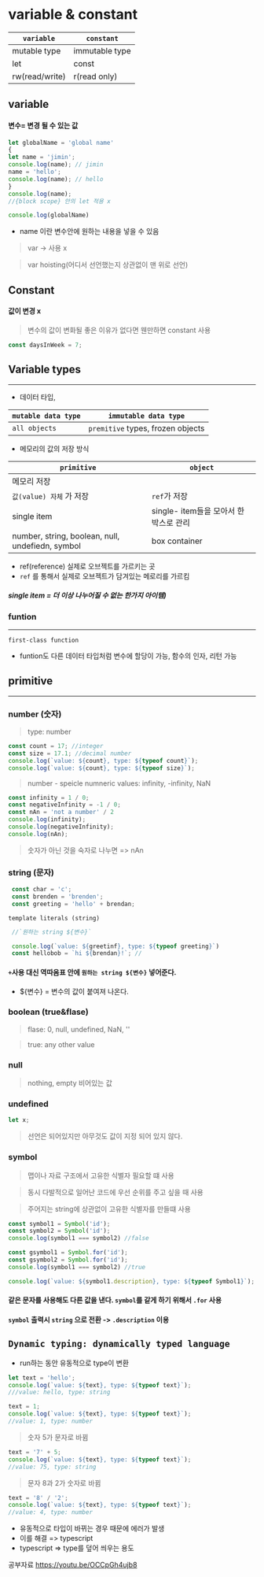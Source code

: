 <!-- js_variable&constant -->
# variable & constant 

|`variable`|`constant`|
|--|--|
|mutable type|immutable type|
|let|const|
|rw(read/write)|r(read only)|



## variable
#### 변수= 변경 될 수 있는 값


```js
let globalName = 'global name'
{
let name = 'jimin'; 
console.log(name); // jimin
name = 'hello';
console.log(name); // hello
}
console.log(name); 
//{block scope} 안의 let 적용 x

console.log(globalName)

```

- name 이란 변수안에 원하는 내용을 넣을 수 있음

> var -> 사용 x

> var hoisting(어디서 선언했는지 상관없이 맨 위로 선언)

## Constant
#### 값이 변경 x
>변수의 값이 변화될 좋은 이유가 없다면 웬만하면 constant 사용
```js
const daysInWeek = 7;
```

## Variable types
---
- 데이터 타입,

|`mutable data type`|`immutable data type`|
|--|--|
|`all objects`|`premitive` types, frozen objects|

- 메모리의 값의 저장 방식

|`primitive`|`object`|
|--|--|
|메모리 저장|
|`값(value) 자체` 가 저장|`ref`가 저장|
|single item|single- item들을 모아서 한 박스로 관리|
|number, string, boolean, null, undefiedn, symbol|box container|

- ref(reference)
실제로 오브젝트를 가르키는 곳 
- `ref` 를 통해서 실제로 오브젝트가 담겨있는 메로리를 가르킴

##### single item = 더 이상 나누어질 수 없는 한가지 아이템)



### **funtion**
---
`first-class function`
- funtion도 다른 데이터 타입처럼 변수에 할당이 가능, 함수의 인자, 리턴 가능

## primitive
---
### number (숫자)
>type: number
```js
const count = 17; //integer
const size = 17.1; //decimal number
console.log(`value: ${count}, type: ${typeof count}`);
console.log(`value: ${count}, type: ${typeof size}`);
```


 >number - speicle numneric values: 
 infinity, -infinity, NaN
 
 ```js
 const infinity = 1 / 0;
 const negativeInfinity = -1 / 0;
 const nAn = 'not a number' / 2
 console.log(infinity);
 console.log(negativeInfinity);
 console.log(nAn);
```
> 숫자가 아닌 것을 숙자로 나누면 => nAn

### string (문자)

```js
 const char = 'c';
 const brenden = 'brenden';
 const greeting = 'hello' + brendan;
```
`template literals (string)`
```js
 //`원하는 string ${변수}`

 console.log(`value: ${greetinf}, type: ${typeof greeting}`)
 const hellobob = `hi ${brendan}!`; //

 ```
#### `+`사용 대신 역따옴표 안에 `원하는 string ${변수}` 넣어준다.
- ${변수} = 변수의 값이 붙여져 나온다.

### boolean (true&flase)

>flase: 0, null, undefined, NaN, ''

>true: any other value

### null 
>nothing, empty 비어있는 값 

### undefined 
```js 
let x;
```
>선언은 되어있지만 아무것도 값이 지정 되어 있지 않다.

### symbol
>맵이나 자료 구조에서 고유한 식별자 필요할 떄 사용

>동시 다발적으로 일어난 코드에 우선 순위를 주고 싶을 때 사용

>주어지는 string에 상관없이 고유한 식별자를 만들떄 사용

```js
const symbol1 = Symbol('id');
const symbol2 = Symbol('id');
console.log(symbol1 === symbol2) //false

const gsymbol1 = Symbol.for('id');
const gsymbol2 = Symbol.for('id');
console.log(symbol1 === symbol2) //true

console.log(`value: ${symbol1.description}, type: ${typeof Symbol1}`);
```
#### 같은 문자를 사용해도 다른 값을 낸다. `symbol`를 같게 하기 위해서 `.for` 사용

#### `symbol` 출력시 `string` 으로 전환 -> `.description` 이용



## `Dynamic typing: dynamically typed language`

- run하는 동안 유동적으로 type이 변환

```js
let text = 'hello';
console.log(`value: ${text}, type: ${typeof text}`);
///value: hello, type: string

text = 1;
console.log(`value: ${text}, type: ${typeof text}`);
//value: 1, type: number
```
>숫자 5가 문자로 바뀜
```js
text = '7' + 5;
console.log(`value: ${text}, type: ${typeof text}`);
//value: 75, type: string
```
>문자 8과 2가 숫자로 바뀜
```js
text = '8' / '2';
console.log(`value: ${text}, type: ${typeof text}`);
//value: 4, type: number
```


- 유동적으로 타입이 바뀌는 경우 때문에 에러가 발생 
- 이를 해결 => typescript
- typescript => type를 덮어 씌우는 용도


공부자료 https://youtu.be/OCCpGh4ujb8


